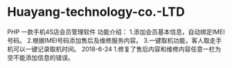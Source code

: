 # Huayang-technology-co.-LTD
PHP
一款手机4S店会员管理软件
功能介绍：
        1.添加会员基本信息，自动绑定IMEI号码。
        2.根据IMEI号码添加售后及维修服务内容。
        3.一键取机功能，客人取走手机可以一键记录取机时间。
2018-6-24
        1.修复了售后内容和维修内容任意一栏为空不能添加信息的错误。
